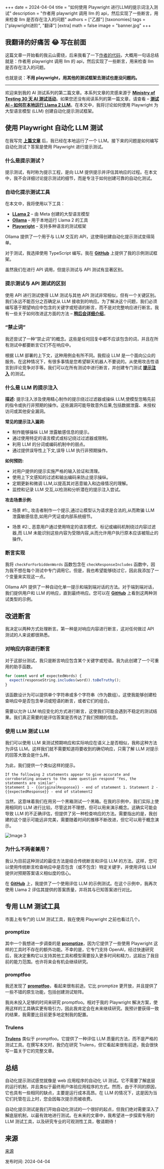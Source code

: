 +++
date = 2024-04-04
title = "如何使用 Playwright 进行LLM的提示词注入测试"
description = "作者用 playwright 调用 llm 的 api，然后实现了一些断言，用来检查 llm 是否存在注入的问题"
authors = ["乙醇"]
[taxonomies]
tags = ["playwright进阶", "翻译"]
[extra]
math = false
image = "banner.jpg"
+++

## 我翻译的好痛苦 😂 写在前面

这篇文章一开始看的我云山雾绕，后来我看了一下[作者的代码](https://github.com/stuart-thomas-zoopla/LlmTestingWithPlaywright/tree/main/tests)，大概用一句话总结就是：作者用 playwright 调用 llm 的 api，然后实现了一些断言，用来检查 llm 是否存在注入的问题。

也就是说：**不用 playwright，用其他的测试框架去测试也是没问题的。**

---

欢迎来到我的 AI 测试系列的第二篇文章。本系列文章的灵感来源于 **[Ministry of Testing 30 天 AI 测试活动](https://www.ministryoftesting.com/events/30-days-of-ai-in-testing)**。如果您还没有阅读系列的第一篇文章，请查看 – [**测试 AI – 如何在本地运行 Llama 2 LLM**](https://www.thequalityduck.co.uk/testing-ai-how-to-run-the-llama-2-large-language-model-locally/)。在本文中，我将讨论如何使用 Playwright 为大型语言模型 (LLM) 创建自动化提示测试框架。

## 使用 Playwright 自动化 LLM 测试

在我写完 **[上篇文章](https://www.thequalityduck.co.uk/testing-ai-how-to-run-the-llama-2-large-language-model-locally/)** 后，我已经在本地运行了一个 LLM。接下来的问题是如何编写自动化测试？答案是使用 Playwright 进行提示测试。

### 什么是提示测试？

提示测试，有时称为提示工程，是向 LLM 提供提示并评估其响应的过程。在本文中，我不会详细讨论提示测试的细节，而是专注于如何创建可靠的自动化测试。

### 自动化提示测试工具

在本文中，我将使用以下工具：

- **[LLama 2](https://llama.meta.com/llama2/)** – 由 Meta 创建的大型语言模型
- **[Ollama](https://github.com/ollama/ollama/blob/main/docs/api.md)** – 用于本地运行 Llama 2 的工具
- **[Playwright](https://playwright.dev/)** – 支持多种语言的测试框架

Ollama 提供了一个用于与 LLM 交互的 API，这使得创建自动化提示测试变得简单。

对于测试，我选择使用 TypeScript 编写。我在 **[GitHub](https://github.com/stuart-thomas-zoopla/LlmTestingWithPlaywright)** 上提供了我的示例测试框架。

虽然我们在进行 API 调用，但提示测试与 API 测试有显著区别。

### 提示测试与 API 测试的区别

使用 API 进行测试使得 LLM 测试与其他 API 测试非常相似，但有一个关键区别。我们永远不能百分之百确定从 LLM 接收到的响应。为了解决这个问题，我们必须编写基于期望响应中包含的关键字或短语的断言，而不是对完整响应进行断言。我有一些关于如何改进这方面的方法 – [**稍后会详细介绍**](https://www.thequalityduck.co.uk/testing-ai-how-to-create-automated-prompt-testing-with-playwright/#improving "稍后会详细介绍")。

### “禁止词”

我还尝试了一种“禁止词”的概念。这些是任何回复中都不应该包含的词，并且在所有测试中都要断言它们不在响应中。

根据 LLM 部署的上下文，这种用例会有所不同。我假设 LLM 是一个面向公众的服务。在这种情况下，有很多事情是您希望聊天机器人不要说的。从使用攻击性语言到评论竞争对手等。我们可以在所有测试中进行断言，并创建专门测试 **[提示注入](https://owasp.org/www-project-top-10-for-large-language-model-applications/Archive/0_1_vulns/Prompt_Injection.html)** 的测试。

### 什么是 LLM 的提示注入

**描述:** 提示注入涉及使用精心制作的提示绕过过滤器或操纵 LLM,使模型忽略先前的指令或执行非预期的操作。这些漏洞可能导致意外后果,包括数据泄露、未授权访问或其他安全漏洞。

**常见的提示注入漏洞:**

- 制作能够操纵 LLM 泄露敏感信息的提示。
- 通过使用特定的语言模式或标记绕过过滤器或限制。
- 利用 LLM 的分词或编码机制中的弱点。
- 通过提供误导性上下文,误导 LLM 执行非预期操作。

**如何预防:**

- 对用户提供的提示实施严格的输入验证和清理。
- 使用上下文感知的过滤和输出编码来防止提示操纵。
- 定期更新和微调 LLM,以提高其对恶意输入和边缘情况的理解。
- 监控和记录 LLM 交互,以检测和分析潜在的提示注入尝试。

**攻击场景示例:**

- 场景 #1:\_ 攻击者制作一个提示,通过让模型认为请求是合法的,从而欺骗 LLM 泄露敏感信息,如用户凭证或内部系统细节。

- 场景 #2:\_ 恶意用户通过使用特定的语言模式、标记或编码机制绕过内容过滤器,而 LLM 未能识别这些内容为受限内容,从而允许用户执行原本应该被阻止的操作。

### 断言实现

我将 `checkForForbiddenWords` 函数包含在 `checkResponseIncludes` 函数中，因为我不想在每个测试中专门调用它。但是，我也希望能够绕过它，因此我添加了一个变量来实现这一点。

Ollama API 提供了一种自动化单一提示和端到端对话的方法。对于端到端对话，我们提供用户和 LLM 的响应，直到最终响应。您可以在 **[GitHub](https://github.com/stuart-thomas-zoopla/LlmTestingWithPlaywright)** 上看到这两种测试类型的示例。

## 改进断言

我决定以两种方式处理断言。第一种是对响应内容进行断言，这对任何做过 API 测试的人来说都很熟悉。

### 对响应内容进行断言

对于这部分测试，我只是断言响应包含某个关键字或短语。我为此创建了一个可重用的助手函数。

```typescript
for (const word of expectedWords) {
  expect(responseString.includes(word)).toBeTruthy();
}
```

该函数设计为可以提供单个字符串或多个字符串（作为数组）。这使我能够创建检查响应中是否包含单词或短语的断言，或者它们的组合。

需要以允许 LLM 响应变化的方式进行断言，这使我们可能会遇到不稳定的测试结果。我们真正需要的是评估答案是否传达了我们预期的信息。

### 使用 LLM 测试 LLM

我们可以使用 LLM 来测试预期响应和实际响应在语义上是否相似，我称这种方法为评估 LLM。这样我们就不需要知道将要收到的确切响应，只需了解 LLM 对提示的回答大致会是什么样。

为此，我们提供一个类似这样的提示。

```
If the following 2 statements appear to give accurate and corroborating answers to the same question respond 'Yes, the statements are similar'.
Statement 1 - {{originalResponse}} - end of statement 1. Statement 2 - {{expectedResponse}} - end of statement2
```

当然，这意味着我们在用另一个黑箱测试一个黑箱。在我的示例中，我们实际上使用相同的 LLM 进行比较。尽管这并不理想，但可以用来演示概念。这确实可能会导致 LLM 的不正确评估，但提供了另一种检查响应的方法。需要指出的是，我创建的这个提示可能远非完美，需要随着时间的推移不断改进，但它可以用于概念演示。

![Image 3](https://www.thequalityduck.co.uk/wp-content/uploads/2024/04/image-12.png)

### 为什么不两者兼用？

我认为目前这种测试的最佳方法是结合传统断言和评估 LLM 的方法。这样，您可以使用传统断言检查响应中是否包含（或不包含）特定关键字，并使用评估 LLM 提供对预期答案语义相似度的信心。

在 **[GitHub](https://github.com/stuart-thomas-zoopla/LlmTestingWithPlaywright)** 上，我提供了一个使用评估 LLM 的示例测试。在这个示例中，我再次使用 Llama 2 评估其提供的答案质量，并将其与已知答案进行对比。

## 专用 LLM 测试工具

市面上有专门的 LLM 测试工具，我在使用 Playwright 之前也看过几个。

### promptize

其中一个我想进一步调查的是 **[promptize](https://github.com/preset-io/promptimize)**，因为它提供了一些使用 Playwright 这样的工具时不存在的额外功能。不幸的是，它专门支持 OpenAI，经过快速研究后，我决定重构它以支持其他工具和模型需要投入更多时间和精力，这超出了我目前的能力范围。也许将来会有机会继续研究。

### promptfoo

我还发现了 **[promptfoo](https://github.com/promptfoo/promptfoo)**，看起来很有前途。它比 promptize 更开放，并且提供了一些不错的原生功能，包括创建测试矩阵。

我尚未投入足够的时间来研究 promptfoo。相对于我的 Playwright 解决方案，使用这样的工具确实更有吸引力，因此我肯定会在未来继续研究。我预计要获得一致的结果，我需要比目前更多地定制我的配置。

### Trulens

**[Trulens](https://www.trulens.org/)** 类似于 promptfoo。它提供了一种评估 LLM 质量的方法，而不是严格的测试工具。在撰写本文时，我仍在研究 Trulens，但它看起来很有前途，我会很快写一篇关于它的完整文章。

## 总结

自动化提示测试感觉就像是 web 应用程序的自动化 UI 测试。它不需要了解底层的运行机制，并且类似于最终用户体验应用程序的方式。然而，由于不同的原因，它也具有一些相同的缺点，主要是运行成本高昂。在 LLM 的情况下，这是因为当它们托管在云上时，您会因每次提示而被收费。

自动化提示测试是我们开始自动化测试的一个很好的起点，但我们绝对需要深入了解底层机制，以最有效地进行测试。在未来的文章中，我希望进一步探索专用的 LLM 测试工具，以及研究专业的可观测性工具，敬请期待！

## 来源

[来源](https://www.thequalityduck.co.uk/testing-ai-how-to-create-automated-prompt-testing-with-playwright/)

发布时间: 2024-04-04

